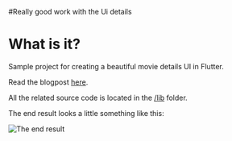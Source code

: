 #Really good work with the Ui details

# What is it?

Sample project for creating a beautiful movie details UI in Flutter.

Read the blogpost [here](https://flutter.rocks/2017/09/12/from-wireframes-to-flutter-movie-details-page/).

All the related source code is located in the [/lib](https://github.com/FlutterRocks/movie-details-ui/tree/master/lib) folder.

The end result looks a little something like this:

![The end result](https://github.com/FlutterRocks/movie-details-ui/raw/master/movie_details_ui_result-1.png)

